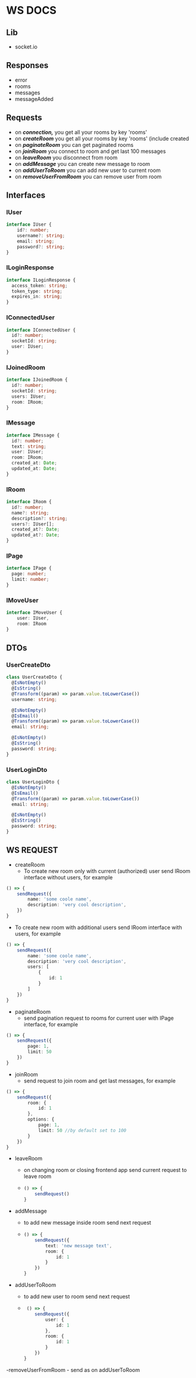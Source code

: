 # WS DOCS

## Lib
- socket.io

## Responses
- error
- rooms
- messages
- messageAdded

## Requests
- on _**connection,**_ you get all your rooms by key 'rooms'
- on **_createRoom_** you get all your rooms by key 'rooms' (include created
- on **_paginateRoom_** you can get paginated rooms
- on **_joinRoom_** you connect to room and get last 100 messages
- on **_leaveRoom_** you disconnect from room
- on **_addMessage_** you can create new message to room
- on **_addUserToRoom_** you can add new user to current room
- on **_removeUserFromRoom_** you can remove user from room

## Interfaces

### IUser
```typescript
interface IUser {
    id?: number;
    username?: string;
    email: string;
    password?: string;    
}
```

### ILoginResponse
```typescript
interface ILoginResponse {
  access_token: string;
  token_type: string;
  expires_in: string;
}
```

### IConnectedUser
```typescript
interface IConnectedUser {
  id?: number;
  socketId: string;
  user: IUser;
}
```

### IJoinedRoom
```typescript
interface IJoinedRoom {
  id?: number;
  socketId: string;
  users: IUser;
  room: IRoom;
}
```

### IMessage
```typescript
interface IMessage {
  id?: number;
  text: string;
  user: IUser;
  room: IRoom;
  created_at: Date;
  updated_at: Date;
}
```

### IRoom 
```typescript
interface IRoom {
  id?: number;
  name?: string;
  description?: string;
  users?: IUser[];
  created_at?: Date;
  updated_at?: Date;
}
```

### IPage
```typescript
interface IPage {
  page: number;
  limit: number;
}
```

### IMoveUser
```typescript
interface IMoveUser {
    user: IUser,
    room: IRoom
}
```

## DTOs

### UserCreateDto
```typescript
class UserCreateDto {
  @IsNotEmpty()
  @IsString()
  @Transform((param) => param.value.toLowerCase())
  username: string;

  @IsNotEmpty()
  @IsEmail()
  @Transform((param) => param.value.toLowerCase())
  email: string;

  @IsNotEmpty()
  @IsString()
  password: string;
}
```

### UserLoginDto
```typescript
class UserLoginDto {
  @IsNotEmpty()
  @IsEmail()
  @Transform((param) => param.value.toLowerCase())
  email: string;

  @IsNotEmpty()
  @IsString()
  password: string;
}
```


## WS REQUEST
- createRoom 
  - To create new room only with current (authorized) user send IRoom interface without users, for example

```typescript
() => {
    sendRequest({
        name: 'some coole name',
        description: 'very cool description',
    })
}
```

- To create new room with additional users send IRoom interface with users, for example

```typescript
() => {
    sendRequest({
        name: 'some coole name',
        description: 'very cool description',
        users: [
            {
                id: 1
            }
        ]
    })
}
```

- paginateRoom
    - send pagination request to rooms for current user with IPage interface, for example 

```typescript
() => {
    sendRequest({
        page: 1,
        limit: 50
    })
}
```

- joinRoom
    - send request to join room and get last messages, for example

```typescript
() => {
    sendRequest({
        room: {
            id: 1
        },
        options: {
            page: 1,
            limit: 50 //by default set to 100
        }
    })
}
```

- leaveRoom
  - on changing room or closing frontend app send current request to leave room
  - ```typescript
    () => {
        sendRequest()
    }
    ```

- addMessage
  - to add new message inside room send next request
  - ```typescript
    () => {
        sendRequest({
            text: 'new message text',
            room: {
                id: 1
            }
        })
    }
    ```
    
- addUserToRoom
  - to add new user to room send next request
  - ```typescript 
     () => {
        sendRequest({
            user: {
                id: 1
            },
            room: {
                id: 1
            }
        })
    }
    ```
    
-removeUserFromRoom
    - send as on addUserToRoom